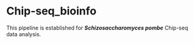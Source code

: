 # Chip-seq_bioinfo

This pipeline is established for ***Schizosaccharomyces pombe*** Chip-seq data analysis. 

